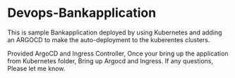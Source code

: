 # Devops-Bankapplication

This is sample Bankapplication deployed by using Kubernetes and adding an ARGOCD to make the auto-deployment to the kuberentes clusters.


Provided ArgoCD and Ingress Controller, Once your bring up the application from Kubernetes folder, Bring up Argocd and Ingress. If any questions, Please let me know.
